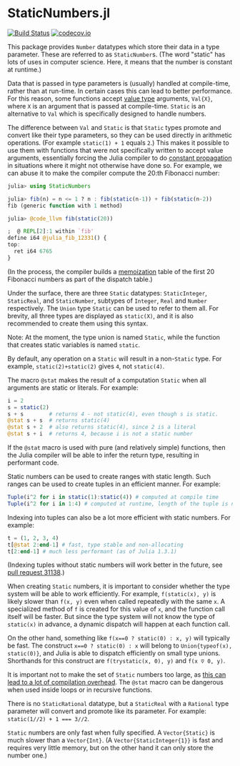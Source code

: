 # StaticNumbers.jl

[![Build Status](https://travis-ci.org/perrutquist/StaticNumbers.jl.svg?branch=master)](https://travis-ci.org/perrutquist/StaticNumbers.jl)
[![codecov.io](http://codecov.io/github/perrutquist/StaticNumbers.jl/coverage.svg?branch=master)](http://codecov.io/github/perrutquist/StaticNumbers.jl?branch=master)

This package provides `Number` datatypes which store their data in a
type parameter. These are referred to as `StaticNumber`s. (The word
"static" has lots of uses in computer science. Here, it means
that the number is constant at runtime.)

Data that is passed in type parameters is (usually) handled at compile-time,
rather than at run-time. In certain cases this can lead to better performance.
For this reason, some functions accept [value type](https://docs.julialang.org/en/v1/manual/types/index.html#%22Value-types%22-1) arguments, `Val{X}`,
where `X` is an argument that is passed at compile-time.
`Static` is an alternative to `Val` which is specifically
designed to handle numbers.

The difference between `Val` and `Static` is that `Static` types
promote and convert like their type parameters, so they can be used directly in
arithmetic operations. (For example `static(1) + 1` equals `2`.)
This makes it possible to use them with functions that were not specifically
written to accept value arguments, essentially forcing the Julia compiler to do
[constant propagation](https://en.wikipedia.org/wiki/Constant_folding) in
situations where it might not otherwise have done so. For example, we can
abuse it to make the compiler compute the 20:th Fibonacci number:
```julia
julia> using StaticNumbers

julia> fib(n) = n <= 1 ? n : fib(static(n-1)) + fib(static(n-2))
fib (generic function with 1 method)

julia> @code_llvm fib(static(20))

;  @ REPL[2]:1 within `fib'
define i64 @julia_fib_12331() {
top:
  ret i64 6765
}
```
(In the process, the compiler builds a [memoization](https://en.wikipedia.org/wiki/Memoization)
table of the first 20 Fibonacci numbers as part of the dispatch table.)

Under the surface, there are three `Static` datatypes: `StaticInteger`,
`StaticReal`, and `StaticNumber`, subtypes of `Integer`, `Real` and `Number`
respectively. The `Union` type `Static` can be used to refer to them all.
For brevity, all three types are displayed as `static(X)`, and it is also
recommended to create them using this syntax.

Note: At the moment, the type union is named `Static`, while the function
that creates static variables is named `static`.

By default, any operation on a `Static` will result in a non-`Static` type.
For example, `static(2)+static(2)` gives `4`, not `static(4)`.

The macro `@stat` makes the result of a computation `Static` when all arguments are static
or literals. For example:
```julia
i = 2
s = static(2)
s + s        # returns 4 - not static(4), even though s is static.
@stat s + s  # returns static(4)
@stat s + 2  # also returns static(4), since 2 is a literal
@stat s + i  # returns 4, because i is not a static number
```

If the `@stat` macro is used with pure (and relatively simple) functions, then the Julia
compiler will be able to infer the return type, resulting in performant code.

Static numbers can be used to create ranges with static length. Such ranges can be used to
create tuples in an efficient manner. For example:
```julia
Tuple(i^2 for i in static(1):static(4)) # computed at compile time
Tuple(i^2 for i in 1:4) # computed at runtime, length of the tuple is not inferred (as of Julia 1.3.1).
```

Indexing into tuples can also be a lot more efficient with static numbers. For example:
```julia
t = (1, 2, 3, 4)
t[@stat 2:end-1] # fast, type stable and non-allocating
t[2:end-1] # much less performant (as of Julia 1.3.1)
```
(Indexing tuples without static numbers will work better in the future, see [pull request 31138](https://github.com/JuliaLang/julia/pull/31138).)

When creating `Static` numbers, it is important to consider whether the type
system will be able to work efficiently. For example, `f(static(x), y)` is
likely slower than `f(x, y)` even when called repeatedly with the same `x`.
A specialized method of `f` is created for this value of `x`, and the function
call itself will be faster. But since the type system will not know the type
of `static(x)` in advance, a dynamic dispatch will happen at each function call.

On the other hand, something like `f(x==0 ? static(0) : x, y)` will typically be
fast. The construct `x==0 ? static(0) : x` will belong to `Union{typeof(x), static(0)}`,
and Julia is able to dispatch efficiently on small type unions.
Shorthands for this construct are `f(trystatic(x, 0), y)` and `f(x ⩢ 0, y)`.

It is important not to make the set of `Static` numbers too large,
as [this can lead to a lot of compilation overhead](https://docs.julialang.org/en/v1/manual/performance-tips/index.html#The-dangers-of-abusing-multiple-dispatch-(aka,-more-on-types-with-values-as-parameters)-1).
The `@stat` macro can be dangerous when used inside loops or in recursive functions.

There is no `StaticRational` datatype, but a `StaticReal` with a
`Rational` type parameter will convert and promote like its parameter.
For example: `static(1//2) + 1 === 3//2`.

`Static` numbers are only fast when fully specified. A `Vector{Static}`
is much slower than a `Vector{Int}`.
(A `Vector{StaticInteger{1}}` is fast and requires very little memory,
but on the other hand it can only store the number one.)
